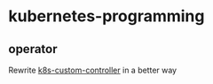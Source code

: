 # kubernetes-programming

## operator
Rewrite [k8s-custom-controller](https://github.com/ZhengjunHUO/k8s-custom-controller) in a better way
